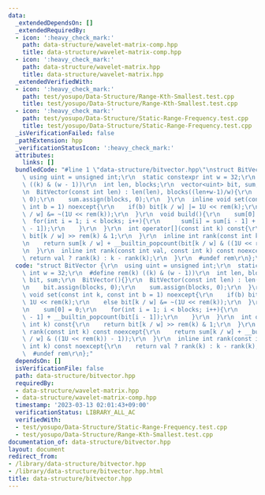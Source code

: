 ```yaml
---
data:
  _extendedDependsOn: []
  _extendedRequiredBy:
  - icon: ':heavy_check_mark:'
    path: data-structure/wavelet-matrix-comp.hpp
    title: data-structure/wavelet-matrix-comp.hpp
  - icon: ':heavy_check_mark:'
    path: data-structure/wavelet-matrix.hpp
    title: data-structure/wavelet-matrix.hpp
  _extendedVerifiedWith:
  - icon: ':heavy_check_mark:'
    path: test/yosupo/Data-Structure/Range-Kth-Smallest.test.cpp
    title: test/yosupo/Data-Structure/Range-Kth-Smallest.test.cpp
  - icon: ':heavy_check_mark:'
    path: test/yosupo/Data-Structure/Static-Range-Frequency.test.cpp
    title: test/yosupo/Data-Structure/Static-Range-Frequency.test.cpp
  _isVerificationFailed: false
  _pathExtension: hpp
  _verificationStatusIcon: ':heavy_check_mark:'
  attributes:
    links: []
  bundledCode: "#line 1 \"data-structure/bitvector.hpp\"\nstruct BitVector {\r\n \
    \ using uint = unsigned int;\r\n  static constexpr int w = 32;\r\n  #define rem(k)\
    \ ((k) & (w - 1))\r\n  int len, blocks;\r\n  vector<uint> bit, sum;\r\n  BitVector(){}\r\
    \n  BitVector(const int len) : len(len), blocks((len+w-1)/w){\r\n    bit.assign(blocks,\
    \ 0);\r\n    sum.assign(blocks, 0);\r\n  }\r\n  inline void set(const int k, const\
    \ int b = 1) noexcept{\r\n    if(b) bit[k / w] |= 1U << rem(k);\r\n    else bit[k\
    \ / w] &= ~(1U << rem(k));\r\n  }\r\n  void build(){\r\n    sum[0] = 0;\r\n  \
    \  for(int i = 1; i < blocks; i++){\r\n      sum[i] = sum[i - 1] + __builtin_popcount(bit[i\
    \ - 1]);\r\n    }\r\n  }\r\n  int operator[](const int k) const{\r\n    return\
    \ bit[k / w] >> rem(k) & 1;\r\n  }\r\n  inline int rank(const int k) const noexcept{\r\
    \n    return sum[k / w] + __builtin_popcount(bit[k / w] & ((1U << rem(k)) - 1));\r\
    \n  }\r\n  inline int rank(const int val, const int k) const noexcept{\r\n   \
    \ return val ? rank(k) : k - rank(k);\r\n  }\r\n  #undef rem\r\n};\n"
  code: "struct BitVector {\r\n  using uint = unsigned int;\r\n  static constexpr\
    \ int w = 32;\r\n  #define rem(k) ((k) & (w - 1))\r\n  int len, blocks;\r\n  vector<uint>\
    \ bit, sum;\r\n  BitVector(){}\r\n  BitVector(const int len) : len(len), blocks((len+w-1)/w){\r\
    \n    bit.assign(blocks, 0);\r\n    sum.assign(blocks, 0);\r\n  }\r\n  inline\
    \ void set(const int k, const int b = 1) noexcept{\r\n    if(b) bit[k / w] |=\
    \ 1U << rem(k);\r\n    else bit[k / w] &= ~(1U << rem(k));\r\n  }\r\n  void build(){\r\
    \n    sum[0] = 0;\r\n    for(int i = 1; i < blocks; i++){\r\n      sum[i] = sum[i\
    \ - 1] + __builtin_popcount(bit[i - 1]);\r\n    }\r\n  }\r\n  int operator[](const\
    \ int k) const{\r\n    return bit[k / w] >> rem(k) & 1;\r\n  }\r\n  inline int\
    \ rank(const int k) const noexcept{\r\n    return sum[k / w] + __builtin_popcount(bit[k\
    \ / w] & ((1U << rem(k)) - 1));\r\n  }\r\n  inline int rank(const int val, const\
    \ int k) const noexcept{\r\n    return val ? rank(k) : k - rank(k);\r\n  }\r\n\
    \  #undef rem\r\n};"
  dependsOn: []
  isVerificationFile: false
  path: data-structure/bitvector.hpp
  requiredBy:
  - data-structure/wavelet-matrix.hpp
  - data-structure/wavelet-matrix-comp.hpp
  timestamp: '2023-03-13 02:01:43+09:00'
  verificationStatus: LIBRARY_ALL_AC
  verifiedWith:
  - test/yosupo/Data-Structure/Static-Range-Frequency.test.cpp
  - test/yosupo/Data-Structure/Range-Kth-Smallest.test.cpp
documentation_of: data-structure/bitvector.hpp
layout: document
redirect_from:
- /library/data-structure/bitvector.hpp
- /library/data-structure/bitvector.hpp.html
title: data-structure/bitvector.hpp
---
```

